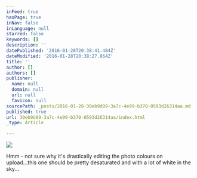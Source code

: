 ```yaml
---
inFeed: true
hasPage: true
inNav: false
inLanguage: null
starred: false
keywords: []
description: ''
datePublished: '2016-01-28T20:38:41.484Z'
dateModified: '2016-01-28T20:38:27.864Z'
title: ''
author: []
authors: []
publisher:
  name: null
  domain: null
  url: null
  favicon: null
sourcePath: _posts/2016-01-28-30eb9d89-3a7c-4e99-b370-0593d26314aa.md
published: true
url: 30eb9d89-3a7c-4e99-b370-0593d26314aa/index.html
_type: Article

---
```

![](https://the-grid-user-content.s3-us-west-2.amazonaws.com/1a7d5394-5f78-485f-99f9-ec6f7c8ce6fd.jpg)

Hmm - not sure why it's drastically editing the photo colours on upload...this one should be pretty desaturated and with a lot of white in the sky...